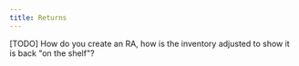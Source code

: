 ```yaml
---
title: Returns
---
```


[TODO] How do you create an RA, how is the inventory adjusted to show it is back "on the shelf"?
